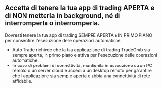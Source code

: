 
## Accetta di tenere la tua app di trading APERTA e di NON metterla in background, né di interromperla o interromperla.

Dovresti tenere la tua app di trading SEMPRE APERTA e IN PRIMO PIANO per consentire l'esecuzione delle operazioni automatiche.
- Auto Trade richiede che la tua applicazione di trading TradeGrub sia sempre aperta, in primo piano e attiva per l'esecuzione delle operazioni automatiche.
- In caso di problemi di connettività, mantienila in esecuzione su un PC remoto o un server cloud e accedi a un desktop remoto per garantire che l'applicazione sia sempre aperta e abbia una connettività di rete affidabile.